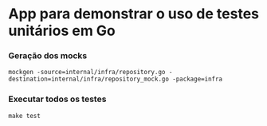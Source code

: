 # App para demonstrar o uso de testes unitários em Go

### Geração dos mocks
`
mockgen -source=internal/infra/repository.go -destination=internal/infra/repository_mock.go -package=infra
`

### Executar todos os testes
`
make test
`